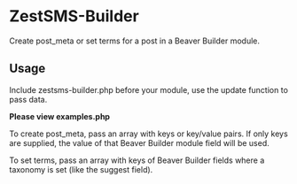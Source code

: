 # ZestSMS-Builder
Create post_meta or set terms for a post in a Beaver Builder module. 

## Usage
Include zestsms-builder.php before your module, use the update function to pass data.

__Please view examples.php__

To create post_meta, pass an array with keys or key/value pairs. If only keys are supplied, the value of that Beaver Builder module field will be used.

To set terms, pass an array with keys of Beaver Builder fields where a taxonomy is set (like the suggest field).
